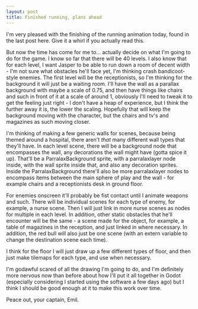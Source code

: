 ```yaml
---
layout: post
title: Finished running, plans ahead
---
```


I'm very pleased with the finishing of the running animation today, found in the last post here. Give it a whirl if you actually read this.

But now the time has come for me to... actually decide on what I'm going to do for the game. I know so far that there will be 40 levels. I also know that for each level, I want Jasper to be able to run down a room of decent width - I'm not sure what obstacles he'll face yet, I'm thinking crash bandicoot-style enemies. The first level will be the receptionists, so I'm thinking for the background it will just be a waiting room. I'll have the wall as a parallax background with maybe a scale of 0.75, and then have things like chairs and such in front of it at a scale of around 1, obviously I'll need to tweak it to get the feeling just right - I don't have a heap of experience, but I think the further away it is, the lower the scaling. Hopefully that will keep the background moving with the character, but the chairs and tv's and magazines as such moving closer.

I'm thinking of making a few generic walls for scenes, because being themed around a hospital, there aren't *that* many different wall types that they'll have. In each level scene, there will be a background node that encompasses the wall, any decorations the wall might have (gotta spice it up). That'll be a ParralaxBackground sprite, with a parralaxlayer node inside, with the wall sprite inside that, and also any decoration sprites. Inside the ParralaxBackground there'll also be more parralaxlayer nodes to encompass items between the main sphere of play and the wall - for example chairs and a receptionists desk in ground floor.

For enemies onscreen it'll probably be fist contact until I animate weapons and such. There will be individual scenes for each type of enemy, for example, a nurse scene. Then I will just link in more nurse scenes as nodes for multiple in each level. In addition, other static obstacles that he'll encounter will be the same - a scene made for the object, for example, a table of magazines in the reception, and just linked in where necessary. In addition, the red bull will also just be one scene (with an extern variable to change the destination scene each time).

I think for the floor I will just draw up a few different types of floor, and then just make tilemaps for each type, and use when necessary.

I'm godawful scared of all the drawing I'm going to do, and I'm definitely more nervous now than before about how I'll put it all together in Godot (especially considering I started using the software a few days ago) but I think I should be good enough at it to make this work over time.

Peace out,
your captain,
Emil.
